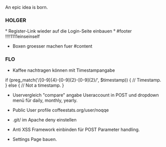 An epic idea is born.



### HOLGER ###################################

° Register-Link wieder auf die Login-Seite einbauen
° #footer !!!!1111einseinself
* Boxen groesser machen fuer #content

### FLO ######################################

* Kaffee nachtragen können mit Timestampangabe

if (preg_match('/[0-9]{4}-[0-9]{2}-[0-9]{2}/', $timestamp)) 
{
      // Timestamp.
} 
else 
{
      // Not a timestamp.
}

* Uservergleich "compare" angabe Useraccount in POST und dropdown menü 
für daily, monthly, yearly. 

* Public User profile coffeestats.org/user/noqqe

* .git/ im Apache deny einstellen

* Anti XSS Framework einbinden für POST Parameter handling.

* Settings Page bauen. 
